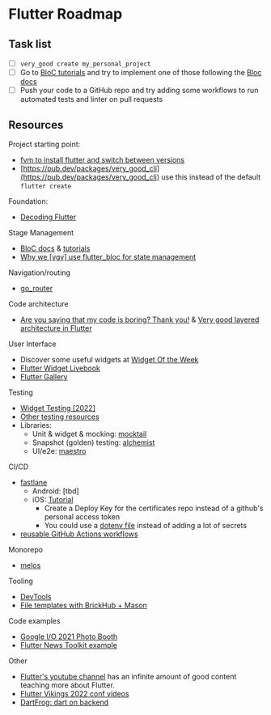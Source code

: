 # Flutter Roadmap

## Task list

* [ ] `very_good create my_personal_project`
* [ ] Go to [BloC tutorials](https://bloclibrary.dev/#/fluttertodostutorial) and try to implement one of those following the [Bloc docs](https://bloclibrary.dev/#/fluttertodostutorial)
* [ ] Push your code to a GitHub repo and try adding some workflows to run automated tests and linter on pull requests

## Resources

Project starting point:

- [fvm to install flutter and switch between versions](https://fvm.app/)
- [https://pub.dev/packages/very_good_cli](https://pub.dev/packages/very_good_cli) use this instead of the default `flutter create`

Foundation:

- [Decoding Flutter](https://www.youtube.com/watch?v=33_0ABjFJUU&list=PLjxrf2q8roU1fRV40Ec8200rX6OuQkmnl)

Stage Management

- [BloC docs](https://bloclibrary.dev/#/gettingstarted) & [tutorials](https://bloclibrary.dev/#/fluttertodostutorial)
- [Why we [vgv] use flutter_bloc for state management](https://verygood.ventures/blog/why-we-use-flutter-bloc)

Navigation/routing

- [go_router](https://pub.dev/packages/go_router)

Code architecture

- [Are you saying that my code is boring? Thank you!](https://verygood.ventures/blog/boring-code-part-1) & [Very good layered architecture in Flutter](https://verygood.ventures/blog/very-good-flutter-architecture)

User Interface

- Discover some useful widgets at [Widget Of the Week](https://www.youtube.com/hashtag/widgetoftheweek)
- [Flutter Widget Livebook](https://flutter-widget.live/basics/introduction)
- [Flutter Gallery](https://gallery.flutter.dev/#/)

Testing

- [Widget Testing [2022]](https://www.youtube.com/watch?v=aReBbQgLjtk)
- [Other testing resources](https://verygood.ventures/blog/flutter-testing-resources)
- Libraries:
  - Unit & widget & mocking: [mocktail](https://github.com/felangel/mocktail)
  - Snapshot (golden) testing: [alchemist](https://github.com/Betterment/alchemist)
  - UI/e2e: [maestro](https://maestro.mobile.dev/)

CI/CD

- [fastlane](https://docs.fastlane.tools/)
  - Android: [tbd]
  - iOS: [Tutorial](https://joshuamdeguzman.com/continuous-delivery-for-flutter-using-fastlane-and-github-actions-pt-3-ios/)
    - Create a Deploy Key for the certificates repo instead of a github's personal access token
    - You could use a [dotenv file](https://docs.fastlane.tools/best-practices/keys/#dotenv) instead of adding a lot of secrets
- [reusable GitHub Actions workflows](https://github.com/VeryGoodOpenSource/very_good_workflows)

Monorepo

- [melos](https://melos.invertase.dev/)

Tooling

- [DevTools](https://www.youtube.com/watch?v=nq43mP7hjAE)
- [File templates with BrickHub + Mason](https://brickhub.dev/)

Code examples

- [Google I/O 2021 Photo Booth](https://github.com/flutter/photobooth)
- [Flutter News Toolkit example](https://github.com/flutter/news_toolkit/tree/main/flutter_news_example)

Other

- [Flutter's youtube channel](https://www.youtube.com/c/flutterdev/playlists) has an infinite amount of good content teaching more about Flutter.
- [Flutter Vikings 2022 conf videos](https://www.youtube.com/watch?v=gn1F7GClECY&list=PL4dBIh1xps-EWXK28Qn9kiLK9-eXyqKLX)
- [DartFrog: dart on backend](https://github.com/verygoodopensource/dart_frog)
